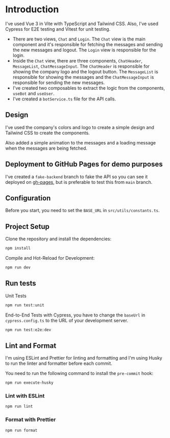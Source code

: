# Introduction

I've used Vue 3 in Vite with TypeScript and Tailwind CSS. Also, I've used Cypress for E2E testing and Vitest for unit testing.

- There are two views, `Chat` and `Login`. The `Chat` view is the main component and it's responsible for fetching the messages and sending the new messages and logout. The `Login` view is responsible for the login.
- Inside the `Chat` view, there are three components, `ChatHeader`, `MessageList`, `ChatMessageInput`. The `ChatHeader` is responsible for showing the company logo and the logout button. The `MessageList` is responsible for showing the messages and the `ChatMessageInput` is responsible for sending the new messages.
- I've created two composables to extract the logic from the components, `useBot` and `useUser`.
- I've created a `botService.ts` file for the API calls.

## Design

I've used the company's colors and logo to create a simple design and Tailwind CSS to create the components.

Also added a simple animation to the messages and a loading message when the messages are being fetched.

## Deployment to GitHub Pages for demo purposes

I've created a `fake-backend` branch to fake the API so you can see it deployed on [gh-pages](https://bymykel.github.io/friendly-invention/), but is preferable to test this from `main` branch.

## Configuration

Before you start, you need to set the `BASE_URL` in `src/utils/constants.ts`.

## Project Setup

Clone the repository and install the dependencies:

```sh
npm install
```

Compile and Hot-Reload for Development:

```sh
npm run dev
```

## Run tests

Unit Tests

```sh
npm run test:unit
```

End-to-End Tests with Cypress, you have to change the `baseUrl` in `cypress.config.ts` to the URL of your development server.

```sh
npm run test:e2e:dev
```

## Lint and Format

I'm using ESLint and Prettier for linting and formatting and I'm using Husky to run the linter and formatter before each commit.

You need to run the following command to install the `pre-commit` hook:

```sh
npm run execute-husky
```

### Lint with ESLint

```sh
npm run lint
```

### Format with Prettier

```sh
npm run format
```
